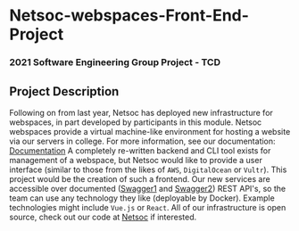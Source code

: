 # Netsoc-webspaces-Front-End-Project
### 2021 Software Engineering Group Project - TCD

## Project Description
Following on from last year, Netsoc has deployed new infrastructure for webspaces,
in part developed by participants in this module. Netsoc webspaces provide a virtual
machine-like environment for hosting a website via our servers in college. For more
information, see our documentation: [Documentation](https://docs.netsoc.ie/webspaced/)
A completely re-written backend and CLI tool exists for management of a webspace,
but Netsoc would like to provide a user interface (similar to those from the likes of
`AWS`, `DigitalOcean` or `Vultr`). This project would be the creation of such a frontend.
Our new services are accessible over documented
([Swagger1](https://webspaced.netsoc.ie/swagger/) and [Swagger2](https://iam.netsoc.ie/swagger/)) REST
API's, so the team can use any technology they like (deployable by Docker).
Example technologies might include `Vue.js` or `React`. All of our infrastructure is open
source, check out our code at [Netsoc](https://github.com/netsoc) if interested.
